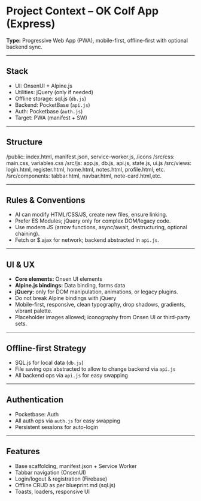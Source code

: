 # Project Context – OK Colf App (Express)

**Type:** Progressive Web App (PWA), mobile-first, offline-first with optional backend sync.

---

## Stack
- UI: OnsenUI + Alpine.js  
- Utilities: jQuery (only if needed)  
- Offline storage: sql.js (`db.js`)  
- Backend: PocketBase (`api.js`)  
- Auth: Pocketbase  (`auth.js`)  
- Target: PWA (manifest + SW)  

---

## Structure
/public: index.html, manifest.json, service-worker.js, /icons
/src/css: main.css, variables.css
/src/js: app.js, db.js, api.js, state.js, ui.js
/src/views: login.html, register.html, home.html, notes.html, profile.html, etc.
/src/components: tabbar.html, navbar.html, note-card.html,etc.

---

## Rules & Conventions
- AI can modify HTML/CSS/JS, create new files, ensure linking.  
- Prefer ES Modules; jQuery only for complex DOM/legacy code.  
- Use modern JS (arrow functions, async/await, destructuring, optional chaining).  
- Fetch or $.ajax for network; backend abstracted in `api.js`.  

---

## UI & UX
- **Core elements:** Onsen UI elements
- **Alpine.js bindings:**  Data binding, forms data   
- **jQuery:** only for DOM manipulation, animations, or legacy plugins. 
- Do not break Alpine bindings with jQuery
- Mobile-first, responsive, clean typography, drop shadows, gradients, vibrant palette.  
- Placeholder images allowed; iconography from Onsen UI or third-party sets.  

---

## Offline-first Strategy
- SQL.js for local data (`db.js`)   
- File saving ops abstracted to allow to change backend via `api.js`
- All backend ops via `api.js` for easy swapping
   
---

## Authentication
- Pocketbase: Auth 
- All auth ops via `auth.js` for easy swapping
- Persistent sessions for auto-login

---

## Features
- Base scaffolding, manifest.json + Service Worker  
- Tabbar navigation (OnsenUI)  
- Login/logout & registration (Firebase)  
- Offline CRUD as per blueprint.md (sql.js)  
- Toasts, loaders, responsive UI  